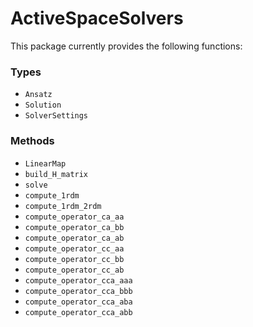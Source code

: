 # ActiveSpaceSolvers

This package currently provides the following functions:

### Types
- `Ansatz`
- `Solution`
- `SolverSettings`

### Methods 
- `LinearMap`
- `build_H_matrix`
- `solve `
- `compute_1rdm`
- `compute_1rdm_2rdm`
- `compute_operator_ca_aa`
- `compute_operator_ca_bb`
- `compute_operator_ca_ab`
- `compute_operator_cc_aa`
- `compute_operator_cc_bb`
- `compute_operator_cc_ab`
- `compute_operator_cca_aaa`
- `compute_operator_cca_bbb`
- `compute_operator_cca_aba`
- `compute_operator_cca_abb`
